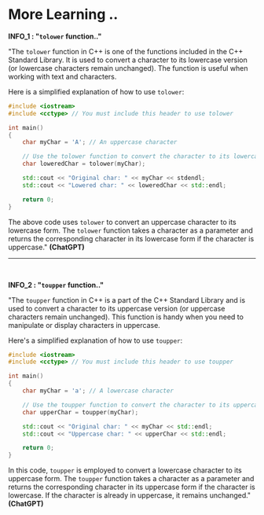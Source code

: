 # More Learning ..

**INFO_1 : "`tolower` function.."**

"The `tolower` function in C++ is one of the functions included in the C++ Standard Library. It is used to convert a character to its lowercase version (or lowercase characters remain unchanged). The function is useful when working with text and characters.

Here is a simplified explanation of how to use `tolower`:

```cpp
#include <iostream>
#include <cctype> // You must include this header to use tolower

int main()
{
    char myChar = 'A'; // An uppercase character

    // Use the tolower function to convert the character to its lowercase form
    char loweredChar = tolower(myChar);

    std::cout << "Original char: " << myChar << stdendl;
    std::cout << "Lowered char: " << loweredChar << std::endl;

    return 0;
}
```

The above code uses `tolower` to convert an uppercase character to its lowercase form. The `tolower` function takes a character as a parameter and returns the corresponding character in its lowercase form if the character is uppercase." **(ChatGPT)**

---

<br>

**INFO_2 : "`toupper` function.."**

"The `toupper` function in C++ is a part of the C++ Standard Library and is used to convert a character to its uppercase version (or uppercase characters remain unchanged). This function is handy when you need to manipulate or display characters in uppercase.

Here's a simplified explanation of how to use `toupper`:

```cpp
#include <iostream>
#include <cctype> // You must include this header to use toupper

int main()
{
    char myChar = 'a'; // A lowercase character

    // Use the toupper function to convert the character to its uppercase form
    char upperChar = toupper(myChar);

    std::cout << "Original char: " << myChar << std::endl;
    std::cout << "Uppercase char: " << upperChar << std::endl;

    return 0;
}
```

In this code, `toupper` is employed to convert a lowercase character to its uppercase form. The `toupper` function takes a character as a parameter and returns the corresponding character in its uppercase form if the character is lowercase. If the character is already in uppercase, it remains unchanged." **(ChatGPT)**
